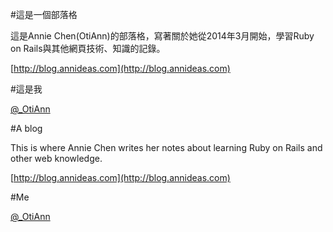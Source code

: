 #這是一個部落格

這是Annie Chen(OtiAnn)的部落格，寫著關於她從2014年3月開始，學習Ruby on Rails與其他網頁技術、知識的記錄。

[http://blog.annideas.com](http://blog.annideas.com)

#這是我

[@_OtiAnn](https://twitter.com/_OtiAnn)

#A blog

This is where Annie Chen writes her notes about learning Ruby on Rails and other web knowledge.

[http://blog.annideas.com](http://blog.annideas.com)

#Me

[@_OtiAnn](https://twitter.com/_OtiAnn)